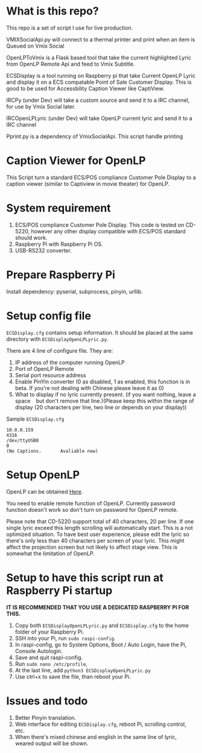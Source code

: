 # What is this repo?
This repo is a set of script I use for live production.

VMIXSocialApi.py will connect to a thermal printer and print when an item is Queued on Vmix Social

OpenLPToVmix is a Flask based tool that take the current highlighted Lyric from OpenLP Remote Api and feed to Vmix Subtitle. 

ECSDisplay is a tool running on Raspberry pi that take Current OpenLP Lyric and display it on a ECS compatable Point of Sale Customer Display. This is good to be used for Accessbility Caption Viewer like CaptiView.

IRCPy (under Dev) will take a custom source and send it to a IRC channel, for use by Vmix Social later.

IRCOpenLPLyric (under Dev) will take OpenLP current lyric and send it to a IRC channel

Pprint.py is a dependency of VmixSocialApi. This script handle printing

# Caption Viewer for OpenLP
This Script turn a standard ECS/POS compliance Customer Pole Display to a caption viewer (similar to Captiview in movie theater) for OpenLP. 

# System requirement

 1. ECS/POS compliance Customer Pole Display. This code is tested on CD-5220, however any other display compatible with ECS/POS standard should work.
 2. Raspberry Pi with Raspberry Pi OS.
 3. USB-RS232 converter.

# Prepare Raspberry Pi

Install dependency: pyserial, subprocess, pinyin, urllib.

# Setup config file

```ECSDisplay.cfg``` contains setup information. It should be placed at the same directory with ```ECSDisplayOpenLPLyric.py```.

There are 4 line of configure file. They are:

 1. IP address of the computer running OpenLP
 2. Port of OpenLP Remote
 3. Serial port resource address
 4. Enable PinYin converter (0 as disabled, 1 as enabled, this function is in beta. If you're not dealing with Chinese please leave it as 0)
 5. What to display if no lyric currently present. (if you want nothing, leave a space `` `` but don't remove that line.)(Please keep this within the range of display (20 characters per line, two line or depends on your display))

Sample  ```ECSDisplay.cfg```

```
10.0.0.159
4316
/dev/ttyUSB0
0
(No Captions.       Avaliable now)
```
 # Setup OpenLP
 
 OpenLP can be obtained [Here](https://openlp.org/). 
 
You need to enable remote function of OpenLP. Currently password function doesn't work so don't turn on password for OpenLP remote.

Please note that CD-5220 support total of 40 characters, 20 per line. If one single lyric exceed this length scrolling will automatically start. This is a not optimized situation. To have best user experience, please edit the lyric so there's only less than 40 characters per screen of your lyric. This might affect the projection screen but not likely to affect stage view. This is somewhat the limitation of OpenLP.

# Setup to have this script run at Raspberry Pi startup

**IT IS RECOMMENDED THAT YOU USE A DEDICATED RASPBERRY PI FOR THIS.**
1. Copy both ```ECSDisplayOpenLPLyric.py``` and ```ECSDisplay.cfg``` to the home folder of your Raspberry Pi.
2. SSH into your Pi, run ``sudo raspi-config``.
3. In raspi-config, go to System Options, Boot / Auto Login, have the Pi, Console Autologin.
4. Save and quit raspi-config.
5. Run ``sudo nano /etc/profile``,
6. At the last line, add ``python3 ECSDisplayOpenLPLyric.py``
7. Use ctrl+x to save the file, than reboot your Pi.

# Issues and todo

1. Better Pinyin translation.
2. Web interface for editing ``ECSDisplay.cfg``, reboot Pi, scrolling control, etc.
3. When there's mixed chinese and english in the same line of lyric, weared output will be shown.
 
